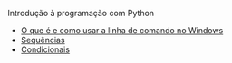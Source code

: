 Introdução à programação com Python

- [O que é e como usar a linha de comando no Windows](CLI01-Linha_de_Comando_Windows.md)
- [Sequências](sequencias/sequencias.md)
- [Condicionais](condicionais/condicionais.md)
